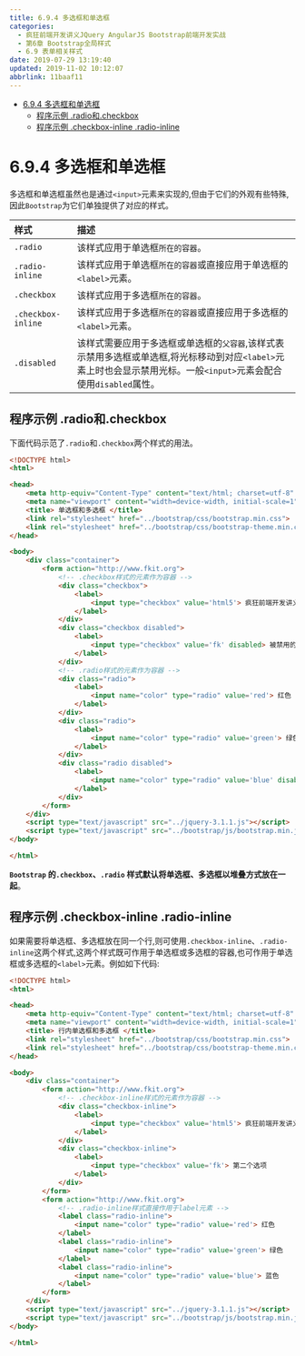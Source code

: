 ```yaml
---
title: 6.9.4 多选框和单选框
categories: 
  - 疯狂前端开发讲义JQuery AngularJS Bootstrap前端开发实战
  - 第6章 Bootstrap全局样式
  - 6.9 表单相关样式
date: 2019-07-29 13:19:40
updated: 2019-11-02 10:12:07
abbrlink: 11baaf11
---
```

<div id='my_toc'>

- [6.9.4 多选框和单选框](/JavaReadingNotes/11baaf11/#6-9-4-多选框和单选框)
    - [程序示例 .radio和.checkbox](/JavaReadingNotes/11baaf11/#程序示例-radio和-checkbox)
    - [程序示例 .checkbox-inline .radio-inline](/JavaReadingNotes/11baaf11/#程序示例-checkbox-inline-radio-inline)

</div>
<!--more-->
<script>if (navigator.platform.toLowerCase() == 'win32'){document.getElementById('my_toc').style.display = 'none';}</script>

<!--end-->
<!--SSTStart-->
# 6.9.4 多选框和单选框 #
多选框和单选框虽然也是通过`<input>`元素来实现的,但由于它们的外观有些特殊,因此`Bootstrap`为它们单独提供了对应的样式。

|样式|描述|
|:---|:---|
|`.radio`|该样式应用于单选框`所在的容器`。|
|`.radio-inline`|该样式应用于单选框`所在的容器`或直接应用于单选框的`<label>`元素。|
|`.checkbox`|该样式应用于多选框`所在的容器`。|
|`.checkbox-inline`|该样式应用于多选框`所在的容器`或直接应用于多选框的`<label>`元素。|
|`.disabled`|该样式需要应用于多选框或单选框的`父容器`,该样式表示禁用多选框或单选框,将光标移动到对应`<label>`元素上时也会显示禁用光标。一般`<input>`元素会配合使用`disabled`属性。|
## 程序示例 .radio和.checkbox ##
下面代码示范了`.radio`和`.checkbox`两个样式的用法。
```html
<!DOCTYPE html>
<html>

<head>
	<meta http-equiv="Content-Type" content="text/html; charset=utf-8" />
	<meta name="viewport" content="width=device-width, initial-scale=1">
	<title> 单选框和多选框 </title>
	<link rel="stylesheet" href="../bootstrap/css/bootstrap.min.css">
	<link rel="stylesheet" href="../bootstrap/css/bootstrap-theme.min.css">
</head>

<body>
	<div class="container">
		<form action="http://www.fkit.org">
			<!-- .checkbox样式的元素作为容器 -->
			<div class="checkbox">
				<label>
					<input type="checkbox" value='html5'> 疯狂前端开发讲义
				</label>
			</div>
			<div class="checkbox disabled">
				<label>
					<input type="checkbox" value='fk' disabled> 被禁用的多选框
				</label>
			</div>
			<!-- .radio样式的元素作为容器 -->
			<div class="radio">
				<label>
					<input name="color" type="radio" value='red'> 红色
				</label>
			</div>
			<div class="radio">
				<label>
					<input name="color" type="radio" value='green'> 绿色
				</label>
			</div>
			<div class="radio disabled">
				<label>
					<input name="color" type="radio" value='blue' disabled> 蓝色（被禁用）
				</label>
			</div>
		</form>
	</div>
	<script type="text/javascript" src="../jquery-3.1.1.js"></script>
	<script type="text/javascript" src="../bootstrap/js/bootstrap.min.js"></script>
</body>

</html>
```
**`Bootstrap` 的`.checkbox`、`.radio` 样式默认将单选框、多选框以堆叠方式放在一起**。
## 程序示例 .checkbox-inline .radio-inline ##
如果需要将单选框、多选框放在同一个行,则可使用`.checkbox-inline`、`.radio-inline`这两个样式,这两个样式既可作用于单选框或多选框的容器,也可作用于单选框或多选框的`<label>`元素。例如如下代码:
```html
<!DOCTYPE html>
<html>

<head>
	<meta http-equiv="Content-Type" content="text/html; charset=utf-8" />
	<meta name="viewport" content="width=device-width, initial-scale=1">
	<title> 行内单选框和多选框 </title>
	<link rel="stylesheet" href="../bootstrap/css/bootstrap.min.css">
	<link rel="stylesheet" href="../bootstrap/css/bootstrap-theme.min.css">
</head>

<body>
	<div class="container">
		<form action="http://www.fkit.org">
			<!-- .checkbox-inline样式的元素作为容器 -->
			<div class="checkbox-inline">
				<label>
					<input type="checkbox" value='html5'> 疯狂前端开发讲义
				</label>
			</div>
			<div class="checkbox-inline">
				<label>
					<input type="checkbox" value='fk'> 第二个选项
				</label>
			</div>
		</form>
		<form action="http://www.fkit.org">
			<!-- .radio-inline样式直接作用于label元素 -->
			<label class="radio-inline">
				<input name="color" type="radio" value='red'> 红色
			</label>
			<label class="radio-inline">
				<input name="color" type="radio" value='green'> 绿色
			</label>
			<label class="radio-inline">
				<input name="color" type="radio" value='blue'> 蓝色
			</label>
		</form>
	</div>
	<script type="text/javascript" src="../jquery-3.1.1.js"></script>
	<script type="text/javascript" src="../bootstrap/js/bootstrap.min.js"></script>
</body>

</html>
```
<!--SSTStop-->

